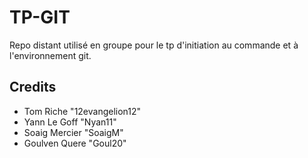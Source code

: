 # TP-GIT
Repo distant utilisé en groupe pour le tp d'initiation au commande et à l'environnement git.

## Credits

+ Tom Riche "12evangelion12"
+ Yann Le Goff "Nyan11"
+ Soaig Mercier "SoaigM"
+ Goulven Quere "Goul20"

